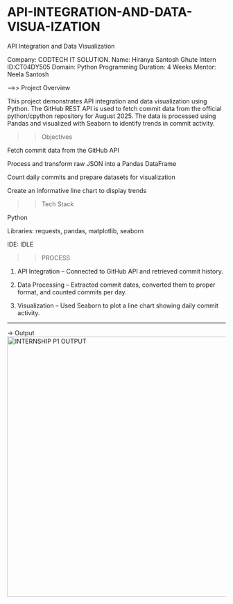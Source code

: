 # API-INTEGRATION-AND-DATA-VISUA-IZATION
API Integration and Data Visualization

Company: CODTECH IT SOLUTION.         Name: Hiranya Santosh Ghute          Intern ID:CT04DY505                   Domain: Python Programming
Duration: 4 Weeks
Mentor: Neela Santosh


-->> Project Overview

This project demonstrates API integration and data visualization using Python. The GitHub REST API is used to fetch commit data from the official python/cpython repository for August 2025. The data is processed using Pandas and visualized with Seaborn to identify trends in commit activity.


>> Objectives

Fetch commit data from the GitHub API

Process and transform raw JSON into a Pandas DataFrame

Count daily commits and prepare datasets for visualization

Create an informative line chart to display trends

>> Tech Stack

Python

Libraries: requests, pandas, matplotlib, seaborn

IDE: IDLE

>>  PROCESS

1. API Integration – Connected to GitHub API and retrieved commit history.

2. Data Processing – Extracted commit dates, converted them to proper format, and counted commits per day.

3. Visualization – Used Seaborn to plot a line chart showing daily commit activity.




---

-> Output
<img width="1200" height="600" alt="INTERNSHIP P1 OUTPUT" src="https://github.com/user-attachments/assets/37771984-bda3-4ccc-8160-caf7f2d3fd6b" />

